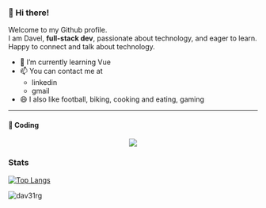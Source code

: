 ### 👋 Hi there! 

Welcome to my Github profile.<br> 
I am Davel, **full-stack dev**, passionate about technology, and eager to learn. Happy to connect and talk about technology.
- 🌱 I’m currently learning Vue
- 📫 You can contact me at
  - linkedin
  - gmail
- 😄 I also like football, biking, cooking and eating, gaming
---
#### 🚀 Coding
<p align="center">
  <a href="https://skillicons.dev">
    <img src="https://skillicons.dev/icons?i=html,css,js,react,vue,ruby,rails,mysql,postgres,cpp,git,github,figma,arduino&perline=7" />
  </a>
</p>

### Stats
[![Top Langs](https://github-readme-stats.vercel.app/api/top-langs/?username=dav31rg&layout=compact)](https://github.com/dav31rg/github-readme-stats)

<p><img align="center" src="https://github-readme-streak-stats.herokuapp.com/?user=dav31rg&" alt="dav31rg" /></p>
